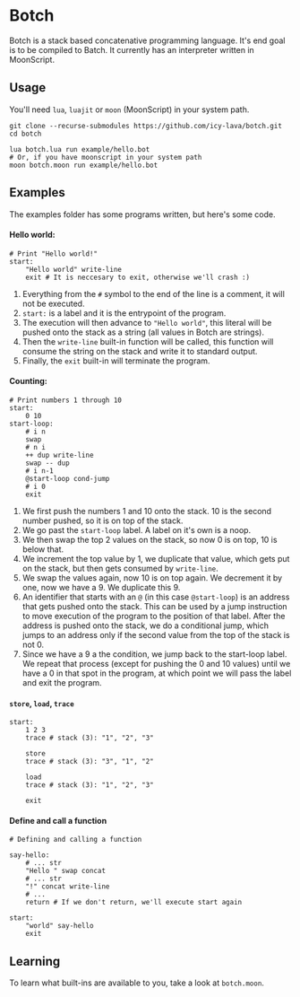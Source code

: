 # Botch

Botch is a stack based concatenative programming language. It's end goal is to be compiled to Batch. It currently has an interpreter written in MoonScript.

## Usage

You'll need `lua`, `luajit` or `moon` (MoonScript) in your system path.

```shell
git clone --recurse-submodules https://github.com/icy-lava/botch.git
cd botch

lua botch.lua run example/hello.bot
# Or, if you have moonscript in your system path
moon botch.moon run example/hello.bot
```

## Examples

The examples folder has some programs written, but here's some code.

#### Hello world:

```shell
# Print "Hello world!"
start:
	"Hello world" write-line
	exit # It is neccesary to exit, otherwise we'll crash :)
```

1. Everything from the `#` symbol to the end of the line is a comment, it will not be executed.
2. `start:` is a label and it is the entrypoint of the program.
3. The execution will then advance to `"Hello world"`, this literal will be pushed onto the stack as a string (all values in Botch are strings).
4. Then the `write-line` built-in function will be called, this function will consume the string on the stack and write it to standard output.
5. Finally, the `exit` built-in will terminate the program.

#### Counting:

```shell
# Print numbers 1 through 10
start:
	0 10
start-loop:
	# i n
	swap
	# n i
	++ dup write-line
	swap -- dup
	# i n-1
	@start-loop cond-jump
	# i 0
	exit
```

1. We first push the numbers 1 and 10 onto the stack. 10 is the second number pushed, so it is on top of the stack.
2. We go past the `start-loop` label. A label on it's own is a noop.
3. We then swap the top 2 values on the stack, so now 0 is on top, 10 is below that.
4. We increment the top value by 1, we duplicate that value, which gets put on the stack, but then gets consumed by `write-line`.
5. We swap the values again, now 10 is on top again. We decrement it by one, now we have a 9. We duplicate this 9.
6. An identifier that starts with an `@` (in this case `@start-loop`) is an address that gets pushed onto the stack. This can be used by a jump instruction to move execution of the program to the position of that label. After the address is pushed onto the stack, we do a conditional jump, which jumps to an address only if the second value from the top of the stack is not 0.
7. Since we have a 9 a the condition, we jump back to the start-loop label. We repeat that process (except for pushing the 0 and 10 values) until we have a 0 in that spot in the program, at which point we will pass the label and exit the program.

#### `store`, `load`, `trace`

```shell
start:
	1 2 3
	trace # stack (3): "1", "2", "3"
	
	store
	trace # stack (3): "3", "1", "2"
	
	load
	trace # stack (3): "1", "2", "3"
	
	exit
```

#### Define and call a function

```shell
# Defining and calling a function

say-hello:
	# ... str
	"Hello " swap concat
	# ... str
	"!" concat write-line
	# ...
	return # If we don't return, we'll execute start again

start:
	"world" say-hello
	exit
```

## Learning

To learn what built-ins are available to you, take a look at `botch.moon`.